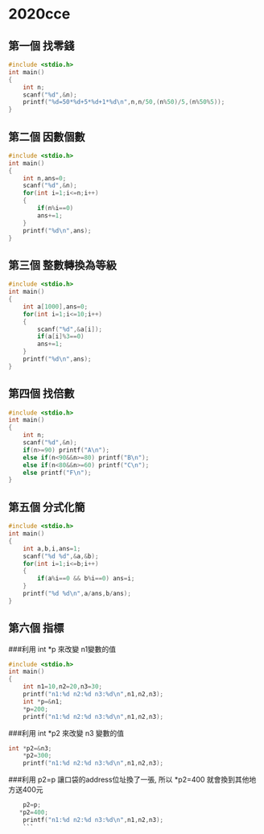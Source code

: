 
# 2020cce
## 第一個 找零錢
```C
#include <stdio.h>
int main()
{
	int n;
	scanf("%d",&n);
	printf("%d=50*%d+5*%d+1*%d\n",n,n/50,(n%50)/5,(n%50%5));
}
```
## 第二個 因數個數 
```C
#include <stdio.h>
int main()
{
	int n,ans=0;
	scanf("%d",&n);
	for(int i=1;i<=n;i++)
	{
		if(n%i==0)
		ans+=1;
	}
	printf("%d\n",ans);
}
```
## 第三個 整數轉換為等級 
```C
#include <stdio.h>
int main()
{
	int a[1000],ans=0;
	for(int i=1;i<=10;i++)
	{
		scanf("%d",&a[i]);
		if(a[i]%3==0)
		ans+=1;
	}
	printf("%d\n",ans);
}
```
## 第四個 找倍數
```C
#include <stdio.h>
int main()
{
	int n;
	scanf("%d",&n);
	if(n>=90) printf("A\n");
	else if(n<90&&n>=80) printf("B\n");
	else if(n<80&&n>=60) printf("C\n");
	else printf("F\n");
}
```
## 第五個 分式化簡
```C
#include <stdio.h>
int main()
{
	int a,b,i,ans=1;
	scanf("%d %d",&a,&b);
	for(int i=1;i<=b;i++)
	{
		if(a%i==0 && b%i==0) ans=i;
	}
	printf("%d %d\n",a/ans,b/ans);
}
```
## 第六個 指標
###利用 int *p 來改變 n1變數的值
```C
#include <stdio.h>
int main()
{
    int n1=10,n2=20,n3=30;
    printf("n1:%d n2:%d n3:%d\n",n1,n2,n3);
    int *p=&n1;
    *p=200;
    printf("n1:%d n2:%d n3:%d\n",n1,n2,n3);
```
###利用 int *p2 來改變 n3 變數的值
```C
int *p2=&n3;
    *p2=300;
    printf("n1:%d n2:%d n3:%d\n",n1,n2,n3);
```
###利用 p2=p 讓口袋的address位址換了一張, 所以 *p2=400 就會換到其他地方送400元
```C
    p2=p;
   *p2=400;
    printf("n1:%d n2:%d n3:%d\n",n1,n2,n3);
    ```
